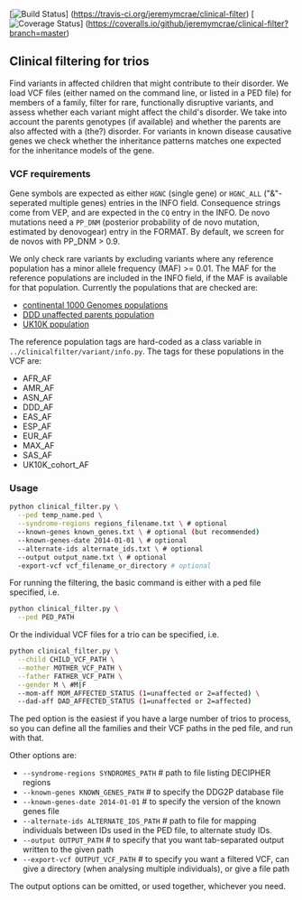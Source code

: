 [![Build Status](https://travis-ci.org/jeremymcrae/clinical-filter.svg?branch=master)]
(https://travis-ci.org/jeremymcrae/clinical-filter)
[![Coverage Status](https://coveralls.io/repos/github/jeremymcrae/clinical-filter/badge.svg?branch=master)]
(https://coveralls.io/github/jeremymcrae/clinical-filter?branch=master)

## Clinical filtering for trios

Find variants in affected children that might contribute to their disorder. We
load VCF files (either named on the command line, or listed in a PED file) for
members of a family, filter for rare, functionally disruptive variants, and
assess whether each variant might affect the child's disorder. We take into
account the parents genotypes (if available) and whether the parents are also
affected with a (the?) disorder. For variants in known disease causative genes
we check whether the inheritance patterns matches one expected for the
inheritance models of the gene.

### VCF requirements
Gene symbols are expected as either `HGNC` (single gene) or `HGNC_ALL`
("&"-seperated multiple genes) entries in the INFO field. Consequence strings
come from VEP, and are expected in the `CQ` entry in the INFO. De novo mutations
need a `PP_DNM` (posterior probability of de novo mutation, estimated by
denovogear) entry in the FORMAT. By default, we screen for de novos with
PP_DNM > 0.9.

We only check rare variants by excluding variants where any reference population
has a minor allele frequency (MAF) >= 0.01. The MAF for the reference
populations are included in the INFO field, if the MAF is available for that
population. Currently the populations that are checked are:
* [continental 1000 Genomes populations](http://www.1000genomes.org/about)
* [DDD unaffected parents population](http://www.ddduk.org/)
* [UK10K population](http://www.uk10k.org/)

The reference population tags are hard-coded as a class variable in
`../clinicalfilter/variant/info.py`. The tags for these populations in the VCF
are:
- AFR_AF
- AMR_AF
- ASN_AF
- DDD_AF
- EAS_AF
- ESP_AF
- EUR_AF
- MAX_AF
- SAS_AF
- UK10K_cohort_AF

### Usage
```sh
python clinical_filter.py \
  --ped temp_name.ped \
  --syndrome-regions regions_filename.txt \ # optional
  --known-genes known_genes.txt \ # optional (but recommended)
  --known-genes-date 2014-01-01 \ # optional
  --alternate-ids alternate_ids.txt \ # optional
  --output output_name.txt \ # optional
  -export-vcf vcf_filename_or_directory # optional
```

For running the filtering, the basic command is either with a ped file
specified, i.e.

```sh
python clinical_filter.py \
  --ped PED_PATH
```

Or the individual VCF files for a trio can be specified, i.e.

```sh
python clinical_filter.py \
  --child CHILD_VCF_PATH \
  --mother MOTHER_VCF_PATH \
  --father FATHER_VCF_PATH \
  --gender M \ #M|F
  --mom-aff MOM_AFFECTED_STATUS (1=unaffected or 2=affected) \
  --dad-aff DAD_AFFECTED_STATUS (1=unaffected or 2=affected)
```

The ped option is the easiest if you have a large number of trios to
process, so you can define all the families and their VCF paths in the ped
file, and run with that.

Other options are:
 * `--syndrome-regions SYNDROMES_PATH` # path to file listing DECIPHER regions
 * `--known-genes KNOWN_GENES_PATH` # to specify the DDG2P database file
 * `--known-genes-date 2014-01-01` # to specify the version of the known genes file
 * `--alternate-ids ALTERNATE_IDS_PATH` # path to file for mapping individuals
   between IDs used in the PED file, to alternate study IDs.
 * `--output OUTPUT_PATH` # to specify that you want tab-separated output
   written to the given path
 * `--export-vcf OUTPUT_VCF_PATH` # to specify you want a filtered VCF, can
   give a directory (when analysing multiple individuals), or give a file path

The output options can be omitted, or used together, whichever you need.
